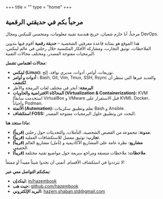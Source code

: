+++
title = ""
type = "home"
+++

## مرحباً بكم في حديقتي الرقمية

مرحباً، أنا حازم شعبان، خريج هندسة تقنية معلومات، ومتحمس للينكس ومجال DevOps.

هذا الموقع هو بمثابة قاعدة معرفتي الشخصية – **حديقة رقمية** أقوم فيها بتدوين الملاحظات، توثيق التجارب، ومشاركة الأفكار المكتسبة خلال رحلتي في عالم لينكس، البرمجيات مفتوحة المصدر، ومختلف مجالات التقنية.

**مجالات اهتمامي تشمل:**

*   **لينكس (Linux):** توزيعات، أوامر، أدوات، مديري نوافذ، إلخ.
*   **أدوات و أوامر :** Bash, Git, Vim, Tmux, SSH, Rsync والعديد غيرها التي تنتظر أن **تُكتشف**.
*   **البرمجة:** أبحر في مختلف لغات البرمجة والأطر
*   **المحاكاة الافتراضية والحاويات (Virtualization & Containerization):** KVM (استخدمت سابقاً VirtualBox و VMware قبل الاستقرار على KVM)، Docker، وأحياناً Podman.
*   **الأتمتة (Automation):** تعلم وتطبيق سكربتات Bash و Ansible.
*   **استكشاف FOSS:** البحث عن وتطبيق حلول البرمجيات مفتوحة المصدر.

**ماذا ستجد هنا:**

*   **(قريباً) مدونة:** مجموعة من القصص الشخصية، التأملات، والتحديثات حول رحلتي.
*   **(قريباً) تجارب:** توثيق مفصل للاستكشافات العملية.
*   **(قريباً) مشاريع:** نظرة عامة على المشاريع الأكاديمية و (*نأمل*) مشاريع العالم الحقيقي.
*   **(قريباً) ملاحظات:** ملاحظات منسقة ومراجع سريعة حول مواضيع تقنية مختلفة.

لا تترددوا في استكشاف الأقسام. أتمنى أن تجدوا شيئاً مفيداً أو ممتعاً!

**يمكنكم التواصل معي عبر:**

*   **لينكدإن:** [in/hazembook](https://linkedin.com/in/hazembook)
*   **جيت هب:** [github.com/hazembook](https://github.com/hazembook)
*   **البريد الإلكتروني:** [hazem.shaban.std@gmail.com](mailto:hazem.shaban.std@gmail.com)

